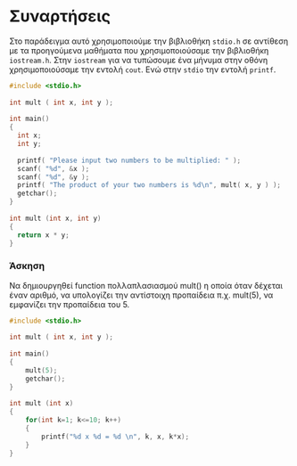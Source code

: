 # Συναρτήσεις
Στο παράδειγμα αυτό χρησιμοποιούμε την βιβλιοθήκη `stdio.h` σε αντίθεση με τα προηγούμενα μαθήματα που χρησιμοποιούσαμε την βιβλιοθήκη `iostream.h`. Στην `iostream` για να τυπώσουμε ένα μήνυμα στην οθόνη χρησιμοποιούσαμε την εντολή `cout`. Ενώ στην `stdio` την εντολή `printf`.

```cpp
#include <stdio.h>
 
int mult ( int x, int y );
 
int main()
{
  int x;
  int y;
   
  printf( "Please input two numbers to be multiplied: " );
  scanf( "%d", &x );
  scanf( "%d", &y );
  printf( "The product of your two numbers is %d\n", mult( x, y ) );
  getchar(); 
}
 
int mult (int x, int y)
{
  return x * y;
}
```

### Άσκηση
Να δημιουργηθεί function πολλαπλασιασμού mult() η οποία όταν δέχεται έναν αριθμό, να υπολογίζει την αντίστοιχη προπαίδεια π.χ. mult(5), να εμφανίζει την προπαίδεια του 5.

```cpp
#include <stdio.h>
 
int mult ( int x, int y );
 
int main()
{
    mult(5);
    getchar(); 
}
 
int mult (int x)
{
    for(int k=1; k<=10; k++)
    {
        printf("%d x %d = %d \n", k, x, k*x);
    }
}
```
